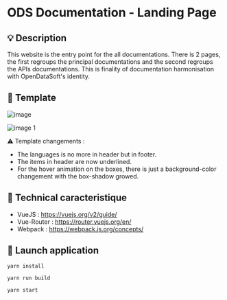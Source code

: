 # ODS Documentation - Landing Page

## :bulb: Description

This website is the entry point for the all documentations. There is 2 pages, the first regroups the principal documentations and the second regroups the APIs documentations.
This is finality of documentation harmonisation with OpenDataSoft's identity.

## :green_book: Template

![image](https://user-images.githubusercontent.com/32710771/38421467-89f4f188-39a7-11e8-92e5-cca9f8a80d5b.png)

![image 1](https://user-images.githubusercontent.com/32710771/38421472-8dcd2e6a-39a7-11e8-81af-5f8c27d1727c.png)

:warning: Template changements : 

* The languages is no more in header but in footer. 
* The items in header are now underlined.
* For the hover animation on the boxes, there is just a background-color changement with the box-shadow growed.

## :wrench: Technical caracteristique

* VueJS : https://vuejs.org/v2/guide/
* Vue-Router : https://router.vuejs.org/en/
* Webpack : https://webpack.js.org/concepts/

## :rocket: Launch application

```shell
yarn install

yarn run build

yarn start
```

